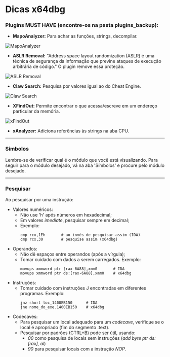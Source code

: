 # Dicas x64dbg
 
 
### Plugins MUST HAVE (encontre-os na pasta plugins_backup):

- **MapoAnalyzer:** Para achar as funções, strings, decompilar.  

![MapoAnalyzer](https://github.com/EliederSousa/Engenharia-Reversa-Disassembly-/blob/main/x64dbg/plugins_backup/MapoAnalyzer/mapo.png)

- **ASLR Removal:**	"Address space layout randomization (ASLR) é uma técnica de segurança da informação que previne ataques de execução arbitrária de código." O plugin remove essa proteção. 
 
![ASLR Removal](https://github.com/EliederSousa/Engenharia-Reversa-Disassembly-/blob/main/x64dbg/plugins_backup/ASLR_Removal/aslr.png)

- **Claw Search:** Pesquisa por valores igual ao do Cheat Engine.  

![Claw Search](https://github.com/EliederSousa/Engenharia-Reversa-Disassembly-/blob/main/x64dbg/plugins_backup/ClawSearch/claw.png)

- **XFindOut:** Permite encontrar o que acessa/escreve em um endereço particular da memória.  

![xFindOut](https://github.com/EliederSousa/Engenharia-Reversa-Disassembly-/blob/main/x64dbg/plugins_backup/xFindOut/xfindout.png)

- **xAnalyzer:** Adiciona referências às strings na aba CPU.

----------------------------------------------------------------

### Símbolos

Lembre-se de verificar qual é o módulo que você está visualizando. Para seguir para o módulo desejado, vá na aba 'Símbolos' e procure pelo módulo desejado.

----------------------------------------------------------------

### Pesquisar

Ao pesquisar por uma instrução:
- Valores numéricos:
  - Não use 'h' após números em hexadecimal;
  - Em valores *imediate*, pesquisar sempre em decimal;
  - Exemplo:
    ```assembly
    cmp rcx,1Eh       # ao invés de pesquisar assim (IDA)
    cmp rcx,30        # pesquise assim (x64dbg)
    ```
- Operandos:
  - Não dê espaços entre operandos (após a vírgula);
  - Tomar cuidado com dados a serem carregados. Exemplo: 
    ```assembly
    movups xmmword ptr [rax-6A88],xmm0       # IDA
    movups xmmword ptr ds:[rax-6A88],xmm0    # x64dbg
    ```
- Instruções:
  - Tomar cuidado com instruções J encontradas em diferentes programas. Exemplo:
    ```assembly
    jnz short loc_1400EB150      # IDA
    jne nome_do_exe.1400EB150    # x64dbg
    ```
- Codecaves:
  - Para pesquisar um local adequado para um *codecave*, verifique se o local é apropriado (fim do segmento .text).
  - Pesquisar por padrões (CTRL+B) pode ser útil, usando:
    - *00* como pesquisa de locais sem instruções (*add byte ptr ds:[rax], al*)
    - *90* para pesquisar locais com a instrução *NOP*.
